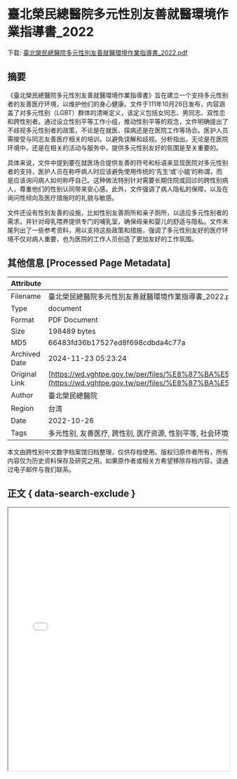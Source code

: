 # 臺北榮民總醫院多元性別友善就醫環境作業指導書_2022

<!-- tcd_download_link -->
下载: <a href="../臺北榮民總醫院多元性別友善就醫環境作業指導書_2022.pdf" download>臺北榮民總醫院多元性別友善就醫環境作業指導書_2022.pdf</a>
<!-- tcd_download_link_end -->

## 摘要

<!-- tcd_abstract -->
《臺北榮民總醫院多元性別友善就醫環境作業指導書》旨在建立一个支持多元性别者的友善医疗环境，以维护他们的身心健康。文件于111年10月26日发布，内容涵盖了对多元性别（LGBT）群体的清晰定义，该定义包括女同志、男同志、双性恋和跨性别者。通过设立性别平等工作小组，推动性别平等的观念，文件明确提出了不歧视多元性别者的政策，不论是在就医、探病还是在医院工作等场合。医护人员需接受与同志友善医疗相关的培训，以避免误解和歧视。分析指出，无论是在医院环境中，还是在相关的活动与服务中，提供多元性别友好的氛围是至关重要的。 

具体来说，文件中提到要在就医场合提供友善的符号和标语来显现医院对多元性别者的支持，医护人员在称呼病人时应该避免使用传统的‘先生’或‘小姐’的称谓，而是应该询问病人如何称呼自己。这种做法特别针对需要长期住院或回诊的跨性别病人，尊重他们的性别认同带来安心感。此外，文件强调了病人隐私的保障，以及在询问性倾向及医疗措施时的礼貌与敏感。 

文件还设有性别友善的设施，比如性别友善厕所和亲子厕所，以适应多元性别者的需求。并针对母乳喂养提供专门的哺乳室，确保母亲和婴儿的舒适与隐私。文件末尾列出了一些参考资料，用以支持这些政策和措施，强调了多元性别友好的医疗环境不仅对病人重要，也为医院的工作人员创造了更加友好的工作氛围。

<!-- tcd_abstract_end -->

## 其他信息 [Processed Page Metadata]

| Attribute       | Value                                  |
|-----------------|----------------------------------------|
| Filename        | 臺北榮民總醫院多元性別友善就醫環境作業指導書_2022.pdf                             |
| Type            | document                                 |
| Format          | PDF Document                               |
| Size            | 198489 bytes                           |
| MD5             | 66483fd36b17527ed8f698cdbda4c77a                                  |
| Archived Date   | 2024-11-23 05:23:24                             |
| Original Link   | [https://wd.vghtpe.gov.tw/per/files/%E8%87%BA%E5%8C%97%E6%A6%AE%E6%B0%91%E7%B8%BD%E9%86%AB%E9%99%A2%E5%A4%9A%E5%85%83%E6%80%A7%E5%88%A5%E5%B0%B1%E9%86%AB%E7%92%B0%E5%A2%83%E4%BD%9C%E6%A5%AD%E6%8C%87%E5%B0%8E%E6%9B%B8.pdf](https://wd.vghtpe.gov.tw/per/files/%E8%87%BA%E5%8C%97%E6%A6%AE%E6%B0%91%E7%B8%BD%E9%86%AB%E9%99%A2%E5%A4%9A%E5%85%83%E6%80%A7%E5%88%A5%E5%B0%B1%E9%86%AB%E7%92%B0%E5%A2%83%E4%BD%9C%E6%A5%AD%E6%8C%87%E5%B0%8E%E6%9B%B8.pdf)                         |
| Author          | 臺北榮民總醫院                               |
| Region          | 台湾                               |
| Date            | 2022-10-26                                 |
| Tags            | 多元性别, 友善医疗, 跨性别, 医疗资源, 性别平等, 社会环境, 医疗政策                                 |

本文由跨性别中文数字档案馆归档整理，仅供存档使用。版权归原作者所有，所有内容仅为历史资料保存及研究之用。如果原作者或相关方希望移除存档内容，请通过电子邮件与我们联系。

## 正文 { data-search-exclude }

<!-- tcd_main_text -->
<iframe src="../臺北榮民總醫院多元性別友善就醫環境作業指導書_2022.pdf" width="100%" height="600px">
    <p>无法显示PDF，请下载查看。</p>
</iframe>
<!-- tcd_main_text_end -->

